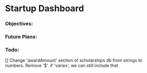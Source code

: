 # Startup Dashboard

### Objectives:


### Future Plans:


### Todo:
[] Change 'awardAmount' section of scholarships db from strings to numbers. Remove '$'. if 'varies', we can still include that  
